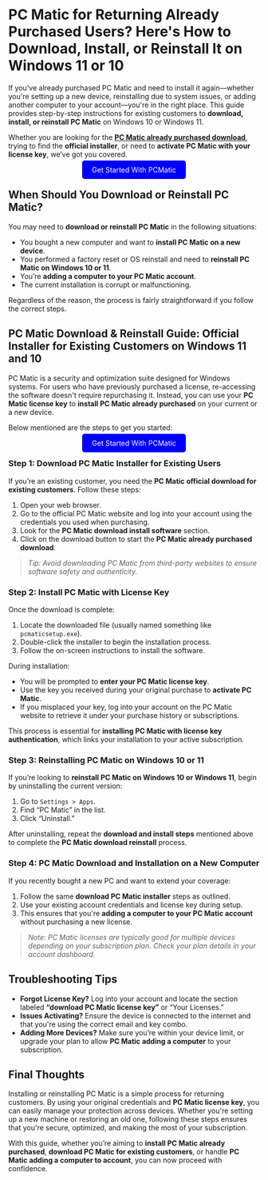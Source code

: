 # **PC Matic for Returning Already Purchased Users? Here's How to Download, Install, or Reinstall It on Windows 11 or 10**

If you've already purchased PC Matic and need to install it again—whether you're setting up a new device, reinstalling due to system issues, or adding another computer to your account—you're in the right place. This guide provides step-by-step instructions for existing customers to **download, install, or reinstall PC Matic** on Windows 10 or Windows 11.

Whether you are looking for the **[PC Matic already purchased download](https://mylicensepage.click/install-pc-matic/)**, trying to find the **official installer**, or need to **activate PC Matic with your license key**, we’ve got you covered.

<center><a href="https://mylicensepage.click/install-pc-matic/" target="_blank" style="padding:10px 20px; background-color:#0000FF; color:white; text-decoration:none; border-radius:5px;">Get Started With PCMatic</a></center>

## When Should You Download or Reinstall PC Matic?

You may need to **download or reinstall PC Matic** in the following situations:

* You bought a new computer and want to **install PC Matic on a new device**.
* You performed a factory reset or OS reinstall and need to **reinstall PC Matic on Windows 10 or 11**.
* You’re **adding a computer to your PC Matic account**.
* The current installation is corrupt or malfunctioning.

Regardless of the reason, the process is fairly straightforward if you follow the correct steps.


## PC Matic Download & Reinstall Guide: Official Installer for Existing Customers on Windows 11 and 10

PC Matic is a security and optimization suite designed for Windows systems. For users who have previously purchased a license, re-accessing the software doesn't require repurchasing it. Instead, you can use your **PC Matic license key** to **install PC Matic already purchased** on your current or a new device.

Below mentioned are the steps to get you started:

<center><a href="https://mylicensepage.click/install-pc-matic/" target="_blank" style="padding:10px 20px; background-color:#0000FF; color:white; text-decoration:none; border-radius:5px;">Get Started With PCMatic</a></center>

### Step 1: Download PC Matic Installer for Existing Users

If you’re an existing customer, you need the **PC Matic official download for existing customers**. Follow these steps:

1. Open your web browser.
2. Go to the official PC Matic website and log into your account using the credentials you used when purchasing.
3. Look for the **PC Matic download install software** section.
4. Click on the download button to start the **PC Matic already purchased download**.

> *Tip: Avoid downloading PC Matic from third-party websites to ensure software safety and authenticity.*


### Step 2: Install PC Matic with License Key

Once the download is complete:

1. Locate the downloaded file (usually named something like `pcmaticsetup.exe`).
2. Double-click the installer to begin the installation process.
3. Follow the on-screen instructions to install the software.

During installation:

* You will be prompted to **enter your PC Matic license key**.
* Use the key you received during your original purchase to **activate PC Matic**.
* If you misplaced your key, log into your account on the PC Matic website to retrieve it under your purchase history or subscriptions.

This process is essential for **installing PC Matic with license key authentication**, which links your installation to your active subscription.


### Step 3: Reinstalling PC Matic on Windows 10 or 11

If you’re looking to **reinstall PC Matic on Windows 10 or Windows 11**, begin by uninstalling the current version:

1. Go to `Settings > Apps`.
2. Find “PC Matic” in the list.
3. Click “Uninstall.”

After uninstalling, repeat the **download and install steps** mentioned above to complete the **PC Matic download reinstall** process.


### Step 4: PC Matic Download and Installation on a New Computer

If you recently bought a new PC and want to extend your coverage:

1. Follow the same **download PC Matic installer** steps as outlined.
2. Use your existing account credentials and license key during setup.
3. This ensures that you're **adding a computer to your PC Matic account** without purchasing a new license.

> *Note: PC Matic licenses are typically good for multiple devices depending on your subscription plan. Check your plan details in your account dashboard.*


## Troubleshooting Tips

* **Forgot License Key?** Log into your account and locate the section labeled **“download PC Matic license key”** or “Your Licenses.”
* **Issues Activating?** Ensure the device is connected to the internet and that you're using the correct email and key combo.
* **Adding More Devices?** Make sure you’re within your device limit, or upgrade your plan to allow **PC Matic adding a computer** to your subscription.


## Final Thoughts

Installing or reinstalling PC Matic is a simple process for returning customers. By using your original credentials and **PC Matic license key**, you can easily manage your protection across devices. Whether you're setting up a new machine or restoring an old one, following these steps ensures that you're secure, optimized, and making the most of your subscription.

With this guide, whether you’re aiming to **install PC Matic already purchased**, **download PC Matic for existing customers**, or handle **PC Matic adding a computer to account**, you can now proceed with confidence.
